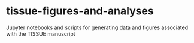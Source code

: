 # tissue-figures-and-analyses
Jupyter notebooks and scripts for generating data and figures associated with the TISSUE manuscript
